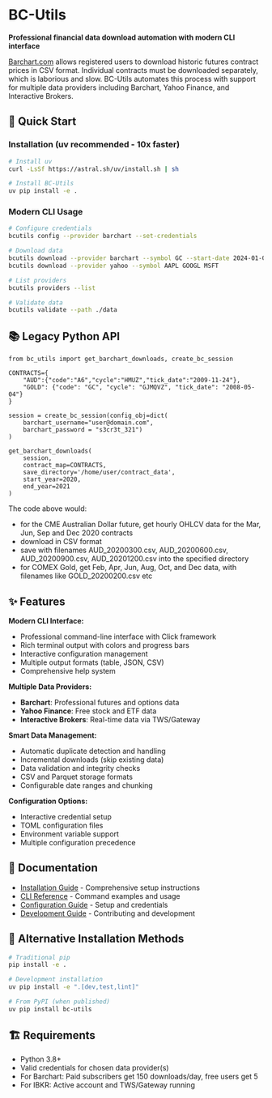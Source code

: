 # BC-Utils

**Professional financial data download automation with modern CLI interface**

[Barchart.com](https://www.barchart.com) allows registered users to download historic futures contract prices in CSV format. Individual contracts must be downloaded separately, which is laborious and slow. BC-Utils automates this process with support for multiple data providers including Barchart, Yahoo Finance, and Interactive Brokers.

## 🚀 Quick Start

### Installation (uv recommended - 10x faster)

```bash
# Install uv
curl -LsSf https://astral.sh/uv/install.sh | sh

# Install BC-Utils
uv pip install -e .
```

### Modern CLI Usage

```bash
# Configure credentials
bcutils config --provider barchart --set-credentials

# Download data
bcutils download --provider barchart --symbol GC --start-date 2024-01-01
bcutils download --provider yahoo --symbol AAPL GOOGL MSFT

# List providers
bcutils providers --list

# Validate data
bcutils validate --path ./data
```

## 📚 Legacy Python API

```
from bc_utils import get_barchart_downloads, create_bc_session

CONTRACTS={
    "AUD":{"code":"A6","cycle":"HMUZ","tick_date":"2009-11-24"},
    "GOLD": {"code": "GC", "cycle": "GJMQVZ", "tick_date": "2008-05-04"}
}

session = create_bc_session(config_obj=dict(
    barchart_username="user@domain.com",
    barchart_password = "s3cr3t_321")
)

get_barchart_downloads(
    session,
    contract_map=CONTRACTS,
    save_directory='/home/user/contract_data',
    start_year=2020,
    end_year=2021
)
```

The code above would: 
* for the CME Australian Dollar future, get hourly OHLCV data for the Mar, Jun, Sep and Dec 2020 contracts
* download in CSV format
* save with filenames AUD_20200300.csv, AUD_20200600.csv, AUD_20200900.csv, AUD_20201200.csv into the specified directory
* for COMEX Gold, get Feb, Apr, Jun, Aug, Oct, and Dec data, with filenames like GOLD_20200200.csv etc

## ✨ Features

**Modern CLI Interface:**
- Professional command-line interface with Click framework
- Rich terminal output with colors and progress bars
- Interactive configuration management
- Multiple output formats (table, JSON, CSV)
- Comprehensive help system

**Multiple Data Providers:**
- **Barchart**: Professional futures and options data
- **Yahoo Finance**: Free stock and ETF data
- **Interactive Brokers**: Real-time data via TWS/Gateway

**Smart Data Management:**
- Automatic duplicate detection and handling
- Incremental downloads (skip existing data)
- Data validation and integrity checks
- CSV and Parquet storage formats
- Configurable date ranges and chunking

**Configuration Options:**
- Interactive credential setup
- TOML configuration files
- Environment variable support
- Multiple configuration precedence

## 📖 Documentation

- [Installation Guide](INSTALLATION.md) - Comprehensive setup instructions
- [CLI Reference](CLAUDE.md#modern-cli-usage) - Command examples and usage
- [Configuration Guide](CLAUDE.md#configuration-management) - Setup and credentials
- [Development Guide](CLAUDE.md#development-commands) - Contributing and development

## 🔧 Alternative Installation Methods

```bash
# Traditional pip
pip install -e .

# Development installation
uv pip install -e ".[dev,test,lint]"

# From PyPI (when published)
uv pip install bc-utils
```

## 🏗️ Requirements

- Python 3.8+
- Valid credentials for chosen data provider(s)
- For Barchart: Paid subscribers get 150 downloads/day, free users get 5
- For IBKR: Active account and TWS/Gateway running

